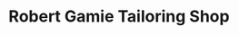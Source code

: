 ---
title: "Robert Gamie Tailoring Shop"
url: /ganta/robert-gamie-tailoring-shop/
shop: Schneiderei
---